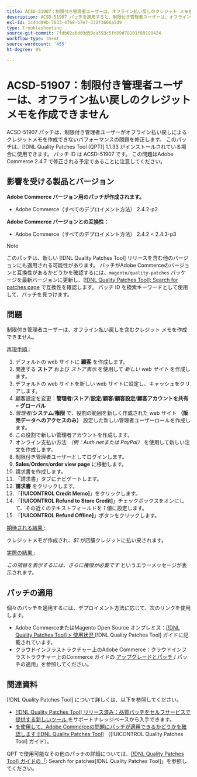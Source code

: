 ```yaml
---
title: ACSD-51907：制限付き管理者ユーザーは、オフライン払い戻しのクレジット メモを作成できません
description: ACSD-51907 パッチを適用すると、制限付き管理者ユーザーは、オフライン払い戻しではクレジットメモを作成できないAdobe Commerceの問題を修正できます。
exl-id: 1c44d99b-7633-4768-b7e7-332f3666a5d9
type: Troubleshooting
source-git-commit: 7fdb02a6d89d50ea593c5fd99d78101f89198424
workflow-type: tm+mt
source-wordcount: '455'
ht-degree: 0%

---
```


# ACSD-51907：制限付き管理者ユーザーは、オフライン払い戻しのクレジット メモを作成できません

ACSD-51907 パッチは、制限付き管理者ユーザーがオフライン払い戻しによるクレジットメモを作成できないパフォーマンスの問題を修正します。 このパッチは、[!DNL Quality Patches Tool (QPT)] 1.1.33 がインストールされている場合に使用できます。 パッチ ID は ACSD-51907 です。 この問題はAdobe Commerce 2.4.7 で修正される予定であることに注意してください。

## 影響を受ける製品とバージョン

**Adobe Commerce バージョン用のパッチが作成されます。**

* Adobe Commerce（すべてのデプロイメント方法） 2.4.2-p2

**Adobe Commerce バージョンとの互換性：**

* Adobe Commerce（すべてのデプロイメント方法） 2.4.2 &lt; 2.4.3-p3

>[!NOTE]
>
>このパッチは、新しい [!DNL Quality Patches Tool] リリースを含む他のバージョンにも適用される可能性があります。 パッチがAdobe Commerceのバージョンと互換性があるかどうかを確認するには、`magento/quality-patches` パッケージを最新バージョンに更新し、[[!DNL Quality Patches Tool]: Search for patches page](https://experienceleague.adobe.com/tools/commerce-quality-patches/index.html) で互換性を確認します。 パッチ ID を検索キーワードとして使用して、パッチを見つけます。

## 問題

制限付き管理者ユーザーは、オフライン払い戻しを含むクレジット メモを作成できません。

<u> 再現手順 </u>:

1. デフォルトの web サイトに **顧客** を作成します。
1. 関連する **ストア** および *ストア表示* を使用して *新しい web サイト* を作成します。
1. デフォルトの web サイトを新しい web サイトに設定し、キャッシュをクリアします。
1. 顧客設定を変更：**管理者**/**ストア**/**設定**/**顧客**/**顧客設定**/**顧客アカウントを共有= グローバル**
1. *管理者*/**システム**/**権限** で、役割の範囲を新しく作成された web サイト **（販売データへのアクセスのみ）** 設定した新しい管理者ユーザーロールを作成します。
1. この役割で新しい管理者アカウントを作成します。
1. オンライン支払い方法 *（例：Auth.netまたは PayPal）* を使用して新しい注文を作成します。
1. 制限付き管理者ユーザーとしてログインします。
1. **Sales**/**Orders**/**order view page** に移動します。
1. 請求書を作成します。
1. 「請求書」タブにナビゲートします。
1. **請求書** をクリックします。
1. 「**[!UICONTROL Credit Memo]**」をクリックします。
1. 「**[!UICONTROL Refund to Store Credit]**」チェックボックスをオンにして、その近くのテキストフィールドを *1* 値に設定します。
1. 「**[!UICONTROL Refund Offline]**」ボタンをクリックします。

<u> 期待される結果 </u>:

クレジットメモが作成され、*$1* が店舗クレジットに払い戻されます。

<u> 実際の結果 </u>:

*この項目を表示するには、さらに権限が必要です* というエラーメッセージが表示されます。

## パッチの適用

個々のパッチを適用するには、デプロイメント方法に応じて、次のリンクを使用します。

* Adobe CommerceまたはMagento Open Source オンプレミス：[[!DNL Quality Patches Tool] > 使用状況 ](/help/tools/quality-patches-tool/usage.md)[!DNL Quality Patches Tool] ガイドに記載されています。
* クラウドインフラストラクチャー上のAdobe Commerce：クラウドインフラストラクチャー上のCommerce ガイドの [ アップグレードとパッチ ](https://experienceleague.adobe.com/docs/commerce-cloud-service/user-guide/develop/upgrade/apply-patches.html)/ パッチの適用」を参照してください。

## 関連資料

[!DNL Quality Patches Tool] について詳しくは、以下を参照してください。

* [[!DNL Quality Patches Tool]  リリース済み：品質パッチをセルフサービスで提供する新しいツール ](https://experienceleague.adobe.com/en/docs/commerce-operations/tools/quality-patches-tool/quality-patches-tool-to-self-serve-quality-patches) をサポートナレッジベースから入手できます。
* [ を使用して、Adobe Commerceの問題にパッチが適用できるかどうかを確認します  [!DNL Quality Patches Tool]](/help/tools/quality-patches-tool/patches-available-in-qpt/check-patch-for-magento-issue-with-magento-quality-patches.md) （[!UICONTROL Quality Patches Tool] ガイド）。


QPT で使用可能なその他のパッチの詳細については、[[!DNL Quality Patches Tool] ガイドの「](https://experienceleague.adobe.com/tools/commerce-quality-patches/index.html): Search for patches[!DNL Quality Patches Tool]」を参照してください。
